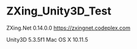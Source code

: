 # ZXing_Unity3D_Test

ZXing.Net 0.14.0.0
https://zxingnet.codeplex.com

Unity3D 5.3.5f1
Mac OS X 10.11.5 

